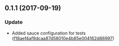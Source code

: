 <a name="0.1.1"></a>
## 0.1.1 (2017-09-19)


### Update

* Added sauce configuration for tests ([f18aef4af9dcaa87d58010e4b85e004162d86997](https://github.com/advanced-rest-client/arc-privacy-settings-panel/commit/f18aef4af9dcaa87d58010e4b85e004162d86997))



